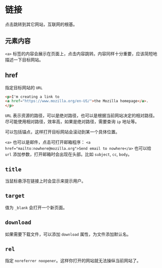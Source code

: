 # 链接

点击跳转到其它网站，互联网的根基。

## 元素内容

`<a>` 标签的内容会展示在页面上，点击内容跳转。内容同样十分重要，应该简短地描述一下目标网站。

## href

指定目标网站的 `URL`

```html
<p>I'm creating a link to
<a href="https://www.mozilla.org/en-US/">the Mozilla homepage</a>.
</p>
```

`URL` 表示资源的路径，可以是绝对路径，也可以是根据当前网站决定的相对路径。
尽可能使用相对路径，效率高，如果是绝对路径，需要查询 `ip` 地址等。

可以包括锚点，这样打开目标网站会滚动到某一个具体位置。

`<a>` 也可以是邮件，点击可打开邮箱程序：
`<a href="mailto:nowhere@mozilla.org">Send email to nowhere</a>`
也可以给 `url` 添加参数，打开邮箱时会出现在头部。比如 `subject`, `cc`, `body`。

## `title`

当鼠标悬浮在链接上时会显示来提示用户。

## `target`

值为 `_blank` 会打开一个新页面。

## `download`

如果需要下载文件，可以添加 `download` 属性，为文件添加默认名。

## `rel`

指定 `noreferrer noopener`。这样你打开的网站就无法操纵当前网站了。
